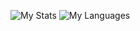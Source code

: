 

![My Stats](https://github-readme-stats.vercel.app/api?username=josiahmokob0&show_icons=true&theme=onedark)
![My Languages](https://github-readme-stats.anuraghazra1.vercel.app/api/top-langs/?username=josiahmokob0&layout=compact&hide_border=true&theme=onedark)

